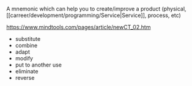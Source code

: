 A mnemonic which can help you to create/improve a product (physical, [[carreer/development/programming/Service|Service]], process, etc)

https://www.mindtools.com/pages/article/newCT_02.htm

- substitute
- combine
- adapt
- modify
- put to another use
- eliminate
- reverse
